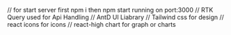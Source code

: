 // for start server first npm i then npm start running on port:3000 
// RTK Query used for Api Handling
// AntD UI Liabrary
// Tailwind css for design
// react icons for icons
// react-high chart for graph or charts
